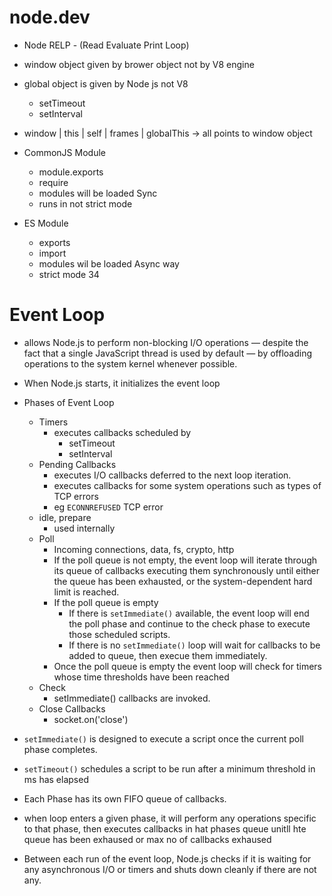 # node.dev

- Node RELP - (Read Evaluate Print Loop)
- window object given by brower object not by V8 engine
- global object is given by Node js not V8 
  - setTimeout
  - setInterval
- window | this | self | frames | globalThis -> all points to window object

- CommonJS Module
  - module.exports
  - require
  - modules will be loaded Sync 
  - runs in not strict mode
- ES Module
  - exports 
  - import
  - modules wil be loaded Async way
  - strict mode
34

# Event Loop
- allows Node.js to perform non-blocking I/O operations — despite the fact that a single JavaScript thread is used by default — by offloading operations to the system kernel whenever possible.

- When Node.js starts, it initializes the event loop
- Phases of Event Loop
  - Timers
    - executes callbacks scheduled by 
      - setTimeout
      - setInterval
  - Pending Callbacks
    - executes I/O callbacks deferred to the next loop iteration.
    -  executes callbacks for some system operations such as types of TCP errors
    -  eg `ECONNREFUSED` TCP error
  - idle, prepare
    - used internally
  - Poll
    - Incoming connections, data, fs, crypto, http
    - If the poll queue is not empty, the event loop will iterate through its queue of callbacks executing them synchronously until either the queue has been exhausted, or the system-dependent hard limit is reached.
    - If the poll queue is empty
      - If there is `setImmediate()` available, the event loop will end the poll phase and continue to the check phase to execute those scheduled scripts.
      - If there is no `setImmediate()` loop will wait for callbacks to be added to queue, then execue them immediately.
    - Once the poll queue is empty the event loop will check for timers whose time thresholds have been reached
  - Check
    - setImmediate() callbacks are invoked.
  - Close Callbacks
    - socket.on('close')

- `setImmediate()` is designed to execute a script once the current poll phase completes.

- `setTimeout()` schedules a script to be run after a minimum threshold in ms has elapsed

- Each Phase has its own FIFO queue of callbacks.
- when loop enters a given phase, it will perform any operations specific to that phase, then executes callbacks in hat phases queue unitll hte queue has been exhaused or max no of callbacks exhaused
- Between each run of the event loop, Node.js checks if it is waiting for any asynchronous I/O or timers and shuts down cleanly if there are not any.

